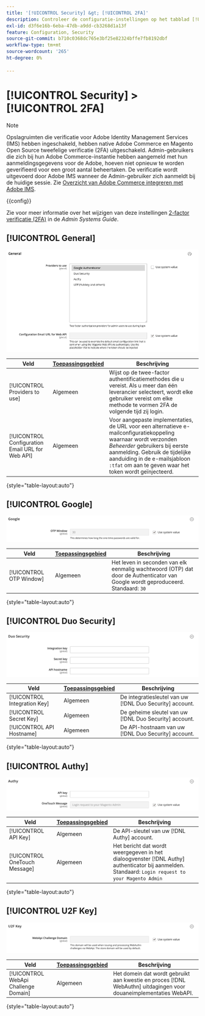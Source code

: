 ```yaml
---
title: '[!UICONTROL Security] &gt; [!UICONTROL 2FA]'
description: Controleer de configuratie-instellingen op het tabblad [!UICONTROL Security] &gt; [!UICONTROL 2FA] pagina van de Commerce Admin.
exl-id: d3f6e16b-6eba-47db-a9dd-cb3268d1a13f
feature: Configuration, Security
source-git-commit: b710c0368dc765e3bf25e82324bffe7fb8192dbf
workflow-type: tm+mt
source-wordcount: '265'
ht-degree: 0%

---
```


# [!UICONTROL Security] > [!UICONTROL 2FA]

>[!NOTE]
>
>Opslagruimten die verificatie voor Adobe Identity Management Services (IMS) hebben ingeschakeld, hebben native Adobe Commerce en Magento Open Source tweefelige verificatie (2FA) uitgeschakeld. Admin-gebruikers die zich bij hun Adobe Commerce-instantie hebben aangemeld met hun aanmeldingsgegevens voor de Adobe, hoeven niet opnieuw te worden geverifieerd voor een groot aantal beheertaken. De verificatie wordt uitgevoerd door Adobe IMS wanneer de Admin-gebruiker zich aanmeldt bij de huidige sessie. Zie [Overzicht van Adobe Commerce integreren met Adobe IMS](https://experienceleague.adobe.com/docs/commerce-admin/start/admin/ims/adobe-ims-integration-overview.html).

{{config}}

Zie voor meer informatie over het wijzigen van deze instellingen [2-factor verificatie (2FA)](../../systems/security-two-factor-authentication.md) in de _Admin Systems Guide_.

## [!UICONTROL General]

![Algemeen](./assets/2fa-general.png)<!-- zoom -->

| Veld | [Toepassingsgebied](../../getting-started/websites-stores-views.md#scope-settings) | Beschrijving |
|--- |--- |--- |
| [!UICONTROL Providers to use] | Algemeen | Wijst op de twee-factor authentificatiemethodes die u vereist. Als u meer dan één leverancier selecteert, wordt elke gebruiker vereist om elke methode te vormen 2FA de volgende tijd zij login. |
| [!UICONTROL Configuration Email URL for Web API] | Algemeen | Voor aangepaste implementaties, de URL voor een alternatieve e-mailconfiguratiekoppeling waarnaar wordt verzonden _Beheerder_ gebruikers bij eerste aanmelding. Gebruik de tijdelijke aanduiding in de e-mailsjabloon `:tfat` om aan te geven waar het token wordt geïnjecteerd. |

{style="table-layout:auto"}

## [!UICONTROL Google]

![Google](./assets/2fa-google.png)<!-- zoom -->

| Veld | [Toepassingsgebied](../../getting-started/websites-stores-views.md#scope-settings) | Beschrijving |
|--- |--- |--- |
| [!UICONTROL OTP Window] | Algemeen | Het leven in seconden van elk eenmalig wachtwoord (OTP) dat door de Authenticator van Google wordt geproduceerd. Standaard: `30` |

{style="table-layout:auto"}

## [!UICONTROL Duo Security]

![Duo Security](./assets/2fa-duo-security.png)<!-- zoom -->

| Veld | [Toepassingsgebied](../../getting-started/websites-stores-views.md#scope-settings) | Beschrijving |
|--- |--- |--- |
| [!UICONTROL Integration Key] | Algemeen | De integratiesleutel van uw [!DNL Duo Security] account. |
| [!UICONTROL Secret Key] | Algemeen | De geheime sleutel van uw [!DNL Duo Security] account. |
| [!UICONTROL API Hostname] | Algemeen | De API-hostnaam van uw [!DNL Duo Security] account. |

{style="table-layout:auto"}

## [!UICONTROL Authy]

![Auteur](./assets/2fa-authy.png)<!-- zoom -->

| Veld | [Toepassingsgebied](../../getting-started/websites-stores-views.md#scope-settings) | Beschrijving |
|--- |--- |--- |
| [!UICONTROL API Key] | Algemeen | De API-sleutel van uw [!DNL Authy] account. |
| [!UICONTROL OneTouch Message] | Algemeen | Het bericht dat wordt weergegeven in het dialoogvenster [!DNL Authy] authenticator bij aanmelden. Standaard: `Login request to your Magento Admin` |

{style="table-layout:auto"}

## [!UICONTROL U2F Key]

![U2F-sleutel](./assets/2fa-u2f-key.png)<!-- zoom -->

| Veld | [Toepassingsgebied](../../getting-started/websites-stores-views.md#scope-settings) | Beschrijving |
|--- |--- |--- |
| [!UICONTROL WebApi Challenge Domain] | Algemeen | Het domein dat wordt gebruikt aan kwestie en proces [!DNL WebAuthn] uitdagingen voor douaneimplementaties WebAPI. |

{style="table-layout:auto"}
